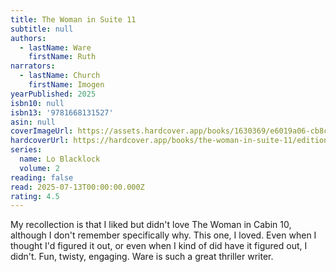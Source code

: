 ```yaml
---
title: The Woman in Suite 11
subtitle: null
authors:
  - lastName: Ware
    firstName: Ruth
narrators:
  - lastName: Church
    firstName: Imogen
yearPublished: 2025
isbn10: null
isbn13: '9781668131527'
asin: null
coverImageUrl: https://assets.hardcover.app/books/1630369/e6019a06-cb8c-4149-8239-b886dcc42fb9.jpg
hardcoverUrl: https://hardcover.app/books/the-woman-in-suite-11/editions/32103986
series:
  name: Lo Blacklock
  volume: 2
reading: false
read: 2025-07-13T00:00:00.000Z
rating: 4.5
---
```


My recollection is that I liked but didn't love The Woman in Cabin 10, although I don't remember specifically why. This one, I loved. Even when I thought I'd figured it out, or even when I kind of did have it figured out, I didn't. Fun, twisty, engaging. Ware is such a great thriller writer.
